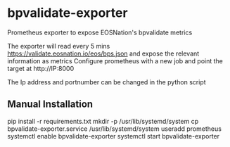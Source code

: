 # bpvalidate-exporter
Prometheus exporter to expose EOSNation's bpvalidate metrics

The exporter will read every 5 mins https://validate.eosnation.io/eos/bps.json and expose the relevant information as metrics
Configure prometheus with a new job and point the target at http://IP:8000 

The Ip address and portnumber can be changed in the python script

## Manual Installation

pip install -r requirements.txt
mkdir -p /usr/lib/systemd/system
cp bpvalidate-exporter.service /usr/lib/systemd/system
useradd prometheus
systemctl enable bpvalidate-exporter
systemctl start bpvalidate-exporter

